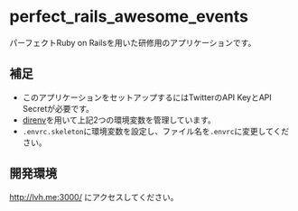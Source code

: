 # perfect_rails_awesome_events

パーフェクトRuby on Railsを用いた研修用のアプリケーションです。

## 補足

- このアプリケーションをセットアップするにはTwitterのAPI KeyとAPI Secretが必要です。
- [direnv](https://github.com/direnv/direnv)を用いて上記2つの環境変数を管理しています。
- `.envrc.skeleton`に環境変数を設定し、ファイル名を`.envrc`に変更してください。

## 開発環境

http://lvh.me:3000/ にアクセスしてください。
